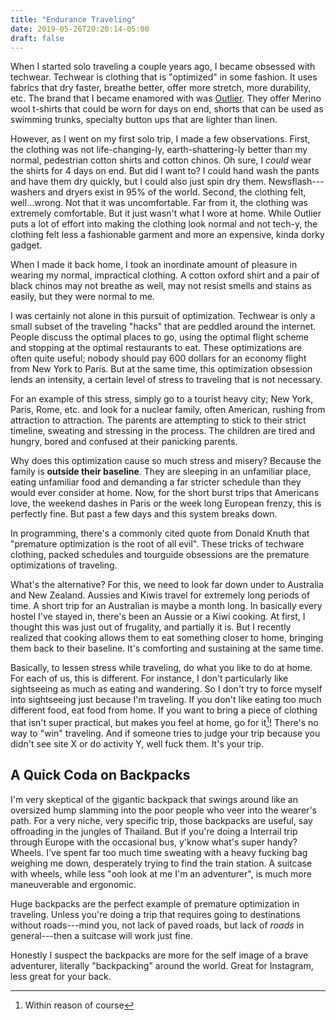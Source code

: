 ```yaml
---
title: "Endurance Traveling"
date: 2019-05-26T20:20:14-05:00
draft: false
---
```


When I started solo traveling a couple years ago, I became obsessed
with techwear. Techwear is clothing that is "optimized" in some
fashion. It uses fabrics that dry faster, breathe better, offer more
stretch, more durability, etc. The brand that I became enamored with
was [Outlier](https://outlier.nyc). They offer Merino wool t-shirts
that could be worn for days on end, shorts that can be used as
swimming trunks, specialty button ups that are lighter than
linen. 

However, as I went on my first solo trip, I made a few
observations. First, the clothing was not life-changing-ly,
earth-shattering-ly better than my normal, pedestrian cotton shirts
and cotton chinos. Oh sure, I *could* wear the shirts for 4 days on
end. But did I want to? I could hand wash the pants and have them dry
quickly, but I could also just spin dry them. Newsflash---washers and
dryers exist in 95% of the world. Second, the clothing felt,
well...wrong. Not that it was uncomfortable. Far from it, the clothing
was extremely comfortable. But it just wasn't what I wore at
home. While Outlier puts a lot of effort into making the clothing look
normal and not tech-y, the clothing felt less a fashionable garment
and more an expensive, kinda dorky gadget.

When I made it back home, I took an inordinate amount of pleasure in
wearing my normal, impractical clothing. A cotton oxford shirt and a
pair of black chinos may not breathe as well, may not resist smells
and stains as easily, but they were normal to me.

I was certainly not alone in this pursuit of optimization. Techwear is
only a small subset of the traveling "hacks" that are peddled around
the internet. People discuss the optimal places to go, using the
optimal flight scheme and stopping at the optimal restaurants to
eat. These optimizations are often quite useful; nobody should pay 600
dollars for an economy flight from New York to Paris. But at the same
time, this optimization obsession lends an intensity, a certain level
of stress to traveling that is not necessary.

For an example of this stress, simply go to a tourist heavy city; New
York, Paris, Rome, etc. and look for a nuclear family, often American,
rushing from attraction to attraction. The parents are attempting to
stick to their strict timeline, sweating and stressing in the
process. The children are tired and hungry, bored and confused at
their panicking parents. 

Why does this optimization cause so much stress and misery? Because
the family is **outside their baseline**. They are sleeping in an
unfamiliar place, eating unfamiliar food and demanding a far stricter
schedule than they would ever consider at home. Now, for the short
burst trips that Americans love, the weekend dashes in Paris or the
week long European frenzy, this is perfectly fine. But past a few days
and this system breaks down.

In programming, there's a commonly cited quote from Donald Knuth that
"premature optimization is the root of all evil". These tricks of
techware clothing, packed schedules and tourguide obsessions are the
premature optimizations of traveling.

What's the alternative? For this, we need to look far down under to
Australia and New Zealand. Aussies and Kiwis travel for extremely long
periods of time. A short trip for an Australian is maybe a month
long. In basically every hostel I've stayed in, there's been an Aussie
or a Kiwi cooking. At first, I thought this was just out of frugality,
and partially it is. But I recently realized that cooking allows
them to eat something closer to home, bringing them back to their
baseline. It's comforting and sustaining at the same time.

Basically, to lessen stress while traveling, do what you like to do at
home. For each of us, this is different. For instance, I don't
particularly like sightseeing as much as eating and wandering. So I
don't try to force myself into sightseeing just because I'm
traveling. If you don't like eating too much different food, eat food
from home. If you want to bring a piece of clothing that isn't super
practical, but makes you feel at home, go for it[^1]! There's no way
to "win" traveling. And if someone tries to judge your trip because
you didn't see site X or do activity Y, well fuck them. It's your trip.

[^1]: Within reason of course

## A Quick Coda on Backpacks

I'm very skeptical of the gigantic backpack that swings around like an
oversized hump slamming into the poor people who veer into the
wearer's path. For a very niche, very specific trip, those backpacks
are useful, say offroading in the jungles of Thailand. But if you're
doing a Interrail trip through Europe with the occasional bus, y'know
what's super handy?  Wheels. I've spent far too much time sweating
with a heavy fucking bag weighing me down, desperately trying to find
the train station. A suitcase with wheels, while less "ooh look at me
I'm an adventurer", is much more maneuverable and ergonomic.

Huge backpacks are the perfect example of premature optimization in
traveling. Unless you're doing a trip that requires going to
destinations without roads---mind you, not lack of paved roads, but
lack of *roads* in general---then a suitcase will work just fine.

Honestly I suspect the backpacks are more for the self image of a
brave adventurer, literally "backpacking" around the world. Great for
Instagram, less great for your back.


